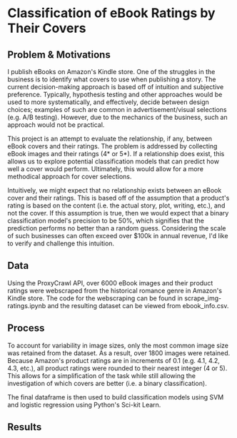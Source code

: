# Classification of eBook Ratings by Their Covers
## Problem & Motivations
I publish eBooks on Amazon's Kindle store. One of the struggles in the business is to identify what covers to use when publishing a story. The current decision-making approach is based off of intuition and subjective preference. Typically, hypothesis testing and other approaches would be used to more systematically, and effectively, decide between design choices; examples of such are common in advertisement/visual selections (e.g. A/B testing). However, due to the mechanics of the business, such an approach would not be practical. 
  
This project is an attempt to evaluate the relationship, if any, between eBook covers and their ratings. The problem is addressed by collecting eBook images and their ratings (4* or 5*). If a relationship does exist, this allows us to explore potential classification models that can predict how well a cover would perform. Ultimately, this would allow for a more methodical approach for cover selections.

Intuitively, we might expect that no relationship exists between an eBook cover and their ratings. This is based off of the assumption that a product's rating is based on the content (i.e. the actual story, plot, writing, etc.), and not the cover. If this assumption is true, then we would expect that a binary classification model's precision to be 50%, which signifies that the prediction performs no better than a random guess. Considering the scale of such businesses can often exceed over $100k in annual revenue, I'd like to verify and challenge this intuition.

## Data
Using the ProxyCrawl API, over 6000 eBook images and their product ratings were webscraped from the historical romance genre in Amazon's Kindle store. The code for the webscraping can be found in scrape_img-ratings.ipynb and the resulting dataset can be viewed from ebook_info.csv.

## Process
To account for variability in image sizes, only the most common image size was retained from the dataset. As a result, over 1800 images were retained. Because Amazon's product ratings are in increments of 0.1 (e.g. 4.1, 4.2, 4.3, etc.), all product ratings were rounded to their nearest integer (4 or 5). This allows for a simplification of the task while still allowing the investigation of which covers are better (i.e. a binary classification). 

The final dataframe is then used to build classification models using SVM and logistic regression using Python's Sci-kit Learn.

## Results

